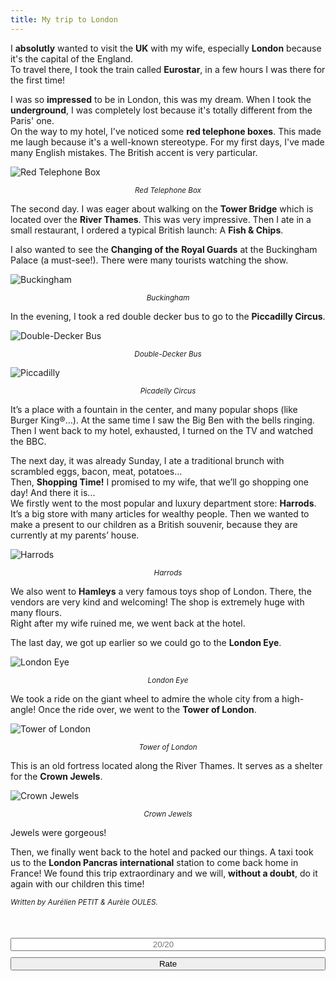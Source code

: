 ```yaml
---
title: My trip to London
---
```

I **absolutly** wanted to visit the **UK** with my wife, especially **London** because it's the capital of the England.  
To travel there, I took the train called **Eurostar**, in a few hours I was there for the first time!  

I was so **impressed** to be in London, this was my dream. When I took the **underground**, I was completely lost because it's totally different from the Paris' one.  
On the way to my hotel, I've noticed some **red telephone boxes**. This made me laugh because it's a well-known stereotype. For my first days, I've made many English mistakes. The British accent is very particular.  

![Red Telephone Box](/img/PHONE_BOX.jpg "Red Telephone Box")<center><small><i class="img-caption">Red Telephone Box</i></small></center>

The second day. I was eager about walking on the **Tower Bridge** which is located over the **River Thames**. This was very impressive. Then I ate in a small restaurant, I ordered a typical British launch: A **Fish & Chips**.  

I also wanted to see the **Changing of the Royal Guards** at the Buckingham Palace (a must-see!). There were many tourists watching the show.  

![Buckingham](/img/BUCKINGHAM.jpg "Buckingham")<center><small><i class="img-caption">Buckingham</i></small></center>

In the evening, I took a red double decker bus to go to the **Piccadilly Circus**.  

![Double-Decker Bus](/img/redBus.jpg "Double-Decker Bus")<center><small><i class="img-caption">Double-Decker Bus</i></small></center>

![Piccadilly](/img/PICADELLY.jpg "Piccadilly")<center><small><i class="img-caption">Picadelly Circus</i></small></center>


It’s a place with a fountain in the center, and many popular shops (like Burger King®…). At the same time I saw the Big Ben with the bells ringing. Then I went back to my hotel, exhausted, I turned on the TV and watched the BBC.  

The next day, it was already Sunday, I ate a traditional brunch with scrambled eggs, bacon, meat, potatoes…  
Then, **Shopping Time!** I promised to my wife, that we’ll go shopping one day! And there it is...  
We firstly went to the most popular and luxury department store: **Harrods**. It’s a big store with many articles for wealthy people. Then we wanted to make a present to our children as a British souvenir, because they are currently at my parents’ house.  

![Harrods](/img/HARRODS.jpg "Harrods")<center><small><i class="img-caption">Harrods</i></small></center>

We also went to **Hamleys** a very famous toys shop of London. There, the vendors are very kind and welcoming! The shop is extremely huge with many flours.  
Right after my wife ruined me, we went back at the hotel.  

The last day, we got up earlier so we could go to the **London Eye**.  

![London Eye](/img/LONDON_EYE.jpg "London Eye")<center><small><i class="img-caption">London Eye</i></small></center>

We took a ride on the giant wheel to admire the whole city from a high-angle! Once the ride over, we went to the **Tower of London**.  

![Tower of London](/img/Tower_of_london.jpg "Tower Of London")<center><small><i class="img-caption">Tower of London</i></small></center>  

This is an old fortress located along the River Thames. It serves as a shelter for the **Crown Jewels**.  

![Crown Jewels](/img/CROWN_JEWELS.jpg "Crown Jewels")<center><small><i class="img-caption">Crown Jewels</i></small></center>  

Jewels were gorgeous!  

Then, we finally went back to the hotel and packed our things. A taxi took us to the **London Pancras international** station to come back home in France! We found this trip extraordinary and we will, **without a doubt**, do it again with our children this time!  

<small><i>Written by Aurélien PETIT & Aurèle OULES.</i></small>  

<div id='rateform' style="margin-top: 50px">
	<input id='rate' style="text-align: center; width: 100%; margin-bottom: 10px" type="number" class="form-control" placeholder="20/20" min="0" max="20" />
	<input id='submitBtn' type="submit" style="width: 100%; margin-bottom: 10px" class="btn btn-primary" value="Rate" onclick="sendgrade()">
</div>

<script>
    function sendgrade() {
        console.log($('#rate').val());
        $.ajax({
            url: 'http://aureledocs.oules.com/aureleoules/rate.php',
            type: 'POST',
            data: {
                grade: $('#rate').val()
            },
            success: function(msg) {
                $("#rateform").append("<center><p>Grade sent.</p></center>");
                $('#submitBtn').prop('disabled', true);
                $('#rate').prop('disabled', true);
                $('#submitBtn').removeClass("btn-primary");
                console.log('success');
            },
            error: function(err) {
                console.log(err);
            }
        });
    }
</script>
